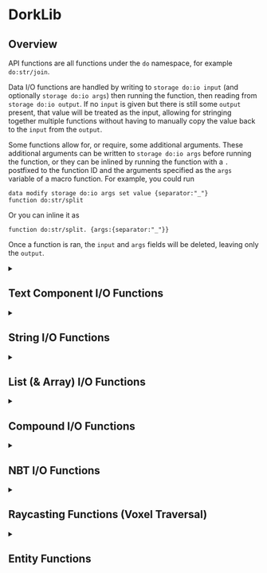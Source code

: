 # DorkLib

## Overview
API functions are all functions under the `do` namespace, for example `do:str/join`.

Data I/O functions are handled by writing to `storage do:io input` (and optionally `storage do:io args`) then running the function, then reading from `storage do:io output`. If no `input` is given but there is still some `output` present, that value will be treated as the input, allowing for stringing together multiple functions without having to manually copy the value back to the `input` from the `output`.

Some functions allow for, or require, some additional arguments. These additional arguments can be written to `storage do:io args` before running the function, or they can be inlined by running the function with a `.` postfixed to the function ID and the arguments specified as the `args` variable of a macro function. For example, you could run
```
data modify storage do:io args set value {separator:"_"}
function do:str/split
```
Or you can inline it as
```
function do:str/split. {args:{separator:"_"}}
```

Once a function is ran, the `input` and `args` fields will be deleted, leaving only the `output`.

<details>
  <summary><h2>Text Component I/O Functions</h2></summary>

  <details>
  <summary><h3>Resolve Text Component - <code>do:text/resolve</code></h3></summary>

  Resolves the text component. Uses the entity context of the executor. If no entity is executing, a temporary marker will be used.
  > `(input: str|compound|list) -> str|compound`
  - `storage do:io input` is a text component.
  </details>

  <details>
  <summary><h3>Flatten Text Component - <code>do:text/flatten</code></h3></summary>

  Flattens the text component into a single string.
  > `(input: str|compound|list) -> str`
  - `storage do:io input` is a text component.
  </details>
</details>

<details>
  <summary><h2>String I/O Functions</h2></summary>

  <details>
  <summary><h3>Concatenate Strings - <code>do:str/join</code></h3></summary>

  Joins a list of strings together, returning a single string. Works with any arbitrary strings by escaping special characters as `"` (or `'`) and `\` before macro concatenation.
  > `(input: list[str, ...], separator: str = "") -> str`
  - `storage do:io input` is a list of strings. Any numerical types will be converted to strings. Any compound, list, or array types will be ignored.
  - `storage do:io args.separator` (*Optional*) is a string. This will be inserted between each string in the inputted list. Omitting this field will not insert anything between the strings.
  </details>

  <details>
  <summary><h3>Split Strings - <code>do:str/split</code></h3></summary>

  Splits a strings by some separator.
  > `(input: str, separator: str, max_splits: int = 2147483647) -> list[str, ...]`
  - `storage do:io input` is a string.
  - `storage do:io args.separator` is a non-empty string.
  - `storage do:io args.max_splits` (*Optional*) is a positive integer.
  </details>

  <details>
  <summary><h3>Convert to Lowercase - <code>do:str/lower</code></h3></summary>

  Converts each character in the string to its lowercase counterpart, if possible. Uses [this mapping](https://www.ibm.com/docs/en/i/7.3.0?topic=tables-unicode-uppercase-lowercase-conversion-mapping-table) of unicode characters.
  > `(input: str) -> str`
  - `storage do:io input` is a string.
  </details>

  <details>
  <summary><h3>Convert to Uppercase - <code>do:str/upper</code></h3></summary>

  Converts each character in the string to its uppercase counterpart, if possible. Uses [this mapping](https://www.ibm.com/docs/en/i/7.3.0?topic=tables-unicode-lowercase-uppercase-conversion-mapping-table) of unicode characters.
  > `(input: str) -> str`
  - `storage do:io input` is a string.
  </details>

  <details>
  <summary><h3>Convert to Alphanumeric - <code>do:str/alphanumeric</code></h3></summary>

  Converts each character in the string to an alphanumeric character (`0-9`, `a-z`, or `A-Z`) or an underscore (`_`). Many characters which are alphanumeric symbol variations (such as accented letters, alternate fonts, etc.) are respectively converted to their ASCII counterparts (e.g. `é` -> `e`).
  > `(input: str) -> str`
  - `storage do:io input` is a string.
  </details>

  <details>
  <summary><h3>Get Characters (respecting surrogate pairs) - <code>do:str/chars</code></h3></summary>

  Gets a list of the characters in the string **without** splitting apart surrogate pairs.
  > `(input: str) -> list[chr, ...]`
  - `storage do:io input` is a string.
  </details>

  <details>
  <summary><h3>Escape Double-Quotes - <code>do:str/escape/double_quote</code></h3></summary>

  Inserts backslash characters before each `\` and `"` character. Also replaces several special characters with their respective escape sequences (e.g. `\n`).
  > `(input: str) -> str`
  - `storage do:io input` is a string.
  </details>

  <details>
  <summary><h3>Escape Single-Quotes - <code>do:str/escape/single_quote</code></h3></summary>

  Inserts backslash characters before each `\` and `'` character. Also replaces several special characters with their respective escape sequences (e.g. `\n`).
  > `(input: str) -> str`
  - `storage do:io input` is a string.
  </details>
</details>

<details>
  <summary><h2>List (& Array) I/O Functions</h2></summary>

  <details>
  <summary><h3>Get the Index of a Value in a List - <code>do:list/index</code></h3></summary>

  Gets the index of a value in a list.
  > `(input: list) -> int`
  - `storage do:io input` is a list.
  - `storage do:io args.value` is any value.
  </details>
</details>

<details>
  <summary><h2>Compound I/O Functions</h2></summary>

  <details>
  <summary><h3>Get the Items of a Compound - <code>do:compound/items</code></h3></summary>

  Gets a list of the key-value pairs of the compound. Each element of the output list is a compounds with a "key" and "value" child. They, respectively, store the key and the value associated with that key in the input compound.
  > `(input: compound) -> list[compound{key: str, value: Any}, ...]`
  - `storage do:io input` is a compound.
  </details>

  <details>
  <summary><h3>Get the Keys of a Compound - <code>do:compound/keys</code></h3></summary>

  Gets a list of the keys of the compound.
  > `(input: compound) -> list[str, ...]`
  - `storage do:io input` is a compound.
  </details>

  <details>
  <summary><h3>Get the Values of a Compound - <code>do:compound/values</code></h3></summary>

  Gets a list of the values associated with each key of the compound.
  > `(input: compound) -> list[Any, ...]`
  - `storage do:io input` is a compound.
  </details>

  <details>
  <summary><h3>Get the Value of a Key in a Compound - <code>do:compound/get</code></h3></summary>

  Gets the value associated with the "key" argument. If the key is not present in the compound, the "default" argument is used. If no default is provided, the function fails.
  > `(input: compound, key: str, default: Any = None) -> Any`
  - `storage do:io input` is a compound.
  - `storage do:io args.key` is a string.
  - `storage do:io args.default` (*Optional*) is a string.
  </details>

  <details>
  <summary><h3>Dump Compound as Components List - <code>do:compound/write_components</code></h3></summary>

  Converts an NBT compound into a string containing its key-value pairs separated by equals signs and wrapped in square brackets. e.g. `{"minecraft:custom_name":"Bob"}` -> `[minecraft:custom_name="Bob"]`
  > `(input: Any) -> str`
  - `storage do:io input` is a compound of *component*:*value* pairs.
  - `storage do:io args.predicates` (*Optional*) is a compound of *component*:*component-predicate* pairs. Each key-value pair gets inserted with `~` as the key-value separator instead of `=`.
  - `storage do:io args.components` (*Optional*) is a list of component IDs. Each component ID gets inserted without a paired value.
  </details>
</details>

<details>
  <summary><h2>NBT I/O Functions</h2></summary>

  <details>
  <summary><h3>Get Data Type - <code>do:nbt/type</code></h3></summary>

  Gets the data type of the input. The options are `byte`, `short`, `int`, `long`, `float`, `double`, `string`, `compound`, `list`, `byte_array`, `int_array`, and `long_array`.
  > `(input: Any) -> str`
  - `storage do:io input` is any value.
  </details>

  <details>
  <summary><h3>Read SNBT - <code>do:nbt/read_snbt</code></h3></summary>

  Converts a string containing SNBT into the NBT object that it represents.
  > `(input: str) -> Any`
  - `storage do:io input` is a string containing SNBT.
  </details>

  <details>
  <summary><h3>Dump NBT as SNBT - <code>do:nbt/write_snbt</code></h3></summary>

  Converts any NBT object into a string containing its SNBT representation. This is different from `/data modify ... <op> string ...` as it wraps strings in quote marks and accepts compound, list, and array types. 
  > `(input: Any) -> str`
  - `storage do:io input` is any value.
  </details>

  <details>
  <summary><h3>Dump NBT as JSON - <code>do:nbt/write_json</code></h3></summary>

  Converts any NBT object into a string containing its JSON representation.
  > `(input: Any) -> str`
  - `storage do:io input` is any value.
  - `storage do:io args.byte_as_boolean` (*Optional*) is a boolean. If true, 0b and 1b will be written as false and true respectively.
  </details>
</details>

<details>
  <summary><h2>Raycasting Functions (Voxel Traversal)</h2></summary>

  These functions use a voxel traversal algorithm, so they are both very efficient and very precise. The current implementation does not take into account the physical hitboxes of blocks, and ignores entities.

  <details>
  <summary><h3>Raycast to Block - <code>do:raycast/to_block</code></h3></summary>

  Casts a ray in the direction of execution, then runs a function at the centre of the first block it hits. Entities are ignored. If no block is encountered, stops after "max_distance". Current implementation assumes that all block hitboxes are cubes.
  > `(function: str, require_hit: bool = False, max_distance: num = 64) -> None`
  - `storage do:io args.function` is a string containing a function ID.
  - `storage do:io args.require_hit` (*Optional*) is a boolean. If true, the function will only run if the ray hits a block. Defaults to *false*.
  - `storage do:io args.max_distance` (*Optional*) is a positive number. Specifies the maximum distance that the ray can travel before stopping. Defaults to *64*.
  - `storage do:io args.location_condition` (*Optional*) is a predicate ID or inlined predicate. The condition for what blocks/fluids cam be hit. The predicate is ran at the centre of each block that the ray intersects with. Defaults to *any block that is not air, cave_air, or void_air*.
  </details>

  <details>
  <summary><h3>Raycast to Inner Block Edge - <code>do:raycast/to_inner_edge</code></h3></summary>

  Casts a ray in the direction of execution, then runs a function at the inner edge of the first block it hits (always inside the block). Entities are ignored. If no block is encountered, stops after "max_distance". Current implementation assumes that all block hitboxes are cubes.
  > `(function: str, require_hit: bool = False, max_distance: num = 64) -> None`
  - `storage do:io args.function` is a string containing a function ID.
  - `storage do:io args.require_hit` (*Optional*) is a boolean. If true, the function will only run if the ray hits a block. Defaults to *false*.
  - `storage do:io args.max_distance` (*Optional*) is a positive number. Specifies the maximum distance that the ray can travel before stopping. Defaults to *64*.
  - `storage do:io args.location_condition` (*Optional*) is a predicate ID or inlined predicate. The condition for what blocks/fluids cam be hit. The predicate is ran at the centre of each block that the ray intersects with. Defaults to *any block that is not air, cave_air, or void_air*.
  </details>

  <details>
  <summary><h3>Raycast to Outer Block Edge - <code>do:raycast/to_outer_edge</code></h3></summary>

  Casts a ray in the direction of execution, then runs a function on the outer edge of the first block it hits (never inside the block). Entities are ignored. If no block is encountered, stops after "max_distance". Current implementation assumes that all block hitboxes are cubes.
  > `(function: str, require_hit: bool = False, max_distance: num = 64) -> None`
  - `storage do:io args.function` is a string containing a function ID.
  - `storage do:io args.require_hit` (*Optional*) is a boolean. If true, the function will only run if the ray hits a block. Defaults to *false*.
  - `storage do:io args.max_distance` (*Optional*) is a positive number. Specifies the maximum distance that the ray can travel before stopping. Defaults to *64*.
  - `storage do:io args.location_condition` (*Optional*) is a predicate ID or inlined predicate. The condition for what blocks/fluids cam be hit. The predicate is ran at the centre of each block that the ray intersects with. Defaults to *any block that is not air, cave_air, or void_air*.
  </details>
</details>

<details>
  <summary><h2>Entity Functions</h2></summary>

  <details>
  <summary><h3>Remove Entity Discretely - <code>function do:entity/remove</code></h3></summary>

  Kills the entity without any death animation, loot/xp drops, or vibrations occurring. Strictly speaking, it dismounts the entity's passengers, teleports the entity to the lowest y-position directly below them, then kills them. 

  This function is useful for non-mob entities too, such as markers, as using `/kill` would normally create a vibration at the location of the marker entity - [MC-220397](https://bugs.mojang.com/browse/MC/issues/MC-220397).

  This may also be chained in `/execute` as `if function do:remove_entity` to kill an entity which was temporarily summoned with the `summon` sub-command. **Note** that you should make sure to position as the entity *before* running this function as the teleport into the void may cause issues. Unfortunately, I can't make the function teleport the entity into the void, then kill it, then teleport it back - [MC-276062](https://bugs.mojang.com/browse/MC/issues/MC-276062).

  This is not intended to be ran as a player but, if it is, they will be killed as if `doImmediateRespawn` is true, `keepInventory` is true, and `showDeathMessages` is false, but without actually changing the gamerules. The player will not be teleported into the void, meaning the death will still trigger sculk sensors and a hurt sound will play. However, this means `entity_hurt_player` advancement triggers will run at the correct location and the `LastDeathLocation` will be saved correctly. Any scoreboards tracking the `custom:deaths` or `deathCount` stats will still increase.
  </details>

  <details>
  <summary><h3>Summon Passenger - <code>function do:summon/passenger {id, nbt, function}</code></h3></summary>

  Summons an entity which immediately mounts the executing entity, and then optionally runs a function.
  > `(input: str|None, id: str|None = None, nbt: compound|None = None, function: str|None = None) -> str`
  - `id` (*Required when Inlined*) is an entity type ID. Overrides the `input`.
  - `nbt` (*Optional*) is an NBT compound of tags to summon the entity with. If specified, the entity is summoned with that data directly. If omitted, the entity is summoned with default randomness. `UUID` and `Pos` tags are ignored.
  - `function` (*Optional*) is a function ID (without macro arguments) to run as the entity immediately after it mounts its vehicle. If omitted, no function is ran.

  e.g.
  ```
  execute as @n[type=chicken] run function do:summon/passenger {args:{id:"minecraft:zombie",nbt:{IsBaby:1b},function:"namespace:test"}}
  ```

  </details>
</details>
